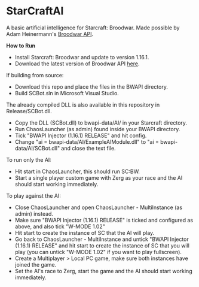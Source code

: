 # StarCraftAI

A basic artificial intelligence for Starcraft: Broodwar. Made possible by Adam Heinermann's [Broodwar API](https://github.com/bwapi/bwapi).

<strong>How to Run</strong>
- Install Starcraft: Broodwar and update to version 1.16.1.
- Download the latest version of Broodwar API [here](https://github.com/bwapi/bwapi).

If building from source:
- Download this repo and place the files in the BWAPI directory.
- Build SCBot.sln in Microsoft Visual Studio.

The already compiled DLL is also available in this repository in Release/SCBot.dll.

- Copy the DLL (SCBot.dll) to bwapi-data/AI/ in your Starcraft directory.
- Run ChaosLauncher (as admin) found inside your BWAPI directory.
- Tick "BWAPI Injector (1.16.1) RELEASE" and hit config.
- Change "ai = bwapi-data/AI/ExampleAIModule.dll" to "ai = bwapi-data/AI/SCBot.dll" and close the text file.

To run only the AI:
- Hit start in ChaosLauncher, this should run SC:BW.
- Start a single player custom game with Zerg as your race and the AI should start working immediately.

To play against the AI:
- Close ChaosLauncher and open ChaosLauncher - MultiInstance (as admin) instead.
- Make sure "BWAPI Injector (1.16.1) RELEASE" is ticked and configured as above, and also tick "W-MODE 1.02"
- Hit start to create the instance of SC that the AI will play.
- Go back to ChaosLauncher - MultiInstance and untick "BWAPI Injector (1.16.1) RELEASE" and hit start to create the instance of SC that you will play (you can untick "W-MODE 1.02" if you want to play fullscreen).
- Create a Multiplayer > Local PC game, make sure both instances have joined the game.
- Set the AI's race to Zerg, start the game and the AI should start working immediately.
